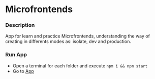 # Microfrontends

### Description

App for learn and practice Microfrontends, understanding the way of creating in differents modes as: isolate, dev and production.

### Run App

-   Open a terminal for each folder and execute `npm i && npm start`
-   Go to [App](http://localhost:8080)
